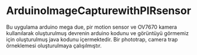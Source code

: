 # ArduinoImageCapturewithPIRsensor
Bu uygulama arduino mega due, pir motion sensor ve OV7670 kamera kullanılarak oluşturulmuş devrenin arduino kodunu ve görüntüyü görmemiz için oluşturulmuş java kodunu içermektedir.
Bir phototrap, camera trap örneklemesi oluşturulmaya çalışılmıştır.
